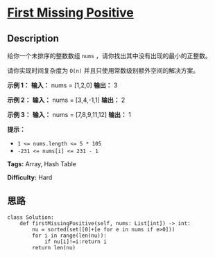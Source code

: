 # [First Missing Positive][title]

## Description

给你一个未排序的整数数组 `nums` ，请你找出其中没有出现的最小的正整数。

请你实现时间复杂度为 `O(n)` 并且只使用常数级别额外空间的解决方案。

**示例 1：**
            **输入：** nums = [1,2,0]    **输出：** 3    

**示例 2：**
            **输入：** nums = [3,4,-1,1]    **输出：** 2    

**示例 3：**
            **输入：** nums = [7,8,9,11,12]    **输出：** 1    

**提示：**

  * `1 <= nums.length <= 5 * 105`
  * `-231 <= nums[i] <= 231 - 1`


**Tags:** Array, Hash Table

**Difficulty:** Hard

## 思路

``` python3
class Solution:
    def firstMissingPositive(self, nums: List[int]) -> int:
        nu = sorted(set([0]+[e for e in nums if e>0]))
        for i in range(len(nu)):
            if nu[i]!=i:return i
        return len(nu)
        
```

[title]: https://leetcode-cn.com/problems/first-missing-positive
